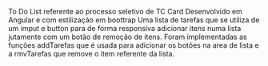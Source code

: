 To Do List referente ao processo seletivo de TC Card
Desenvolvido em Angular e com estilização em boottrap
Uma lista de tarefas que se utiliza de um imput e button para de forma responsiva adicionar itens numa lista jutamente com um botão de remoção de itens.
Foram implementadas as funções addTarefas que é usada para adicionar os botões na area de lista e a rmvTarefas que remove o item referente da lista.